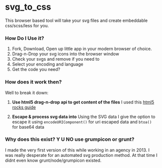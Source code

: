 # svg_to_css

This browser based tool will take your svg files and create embeddable css/scss/less for you.

### How Do I Use it?

1. Fork, Download, Open up little app in your modern browser of choice.
2. Drag-n-Drop your svg icons into the browser window
3. Check your svgs and remove if you need to
4. Select your encoding and language
5. Get the code you need?

### How does it work then?

Well to break it down:

1. **Use html5 drag-n-drop api to get content of the files**
	I used this [html5 rocks guide](http://www.html5rocks.com/en/tutorials/dnd/basics/)

2. **Escape & process svg data into**
	Using the SVG data I give the option to escape it using `encodeURIComponent()` for uri escaped data and `btoa()` for base64 data


### Why does this exist? Y U NO use grumpicon or grunt?

I made the very first version of this while working in an agency in 2013. I was really desperate for an automated svg production method. At that time I didnt even know grunt/node/grumpicon existed.